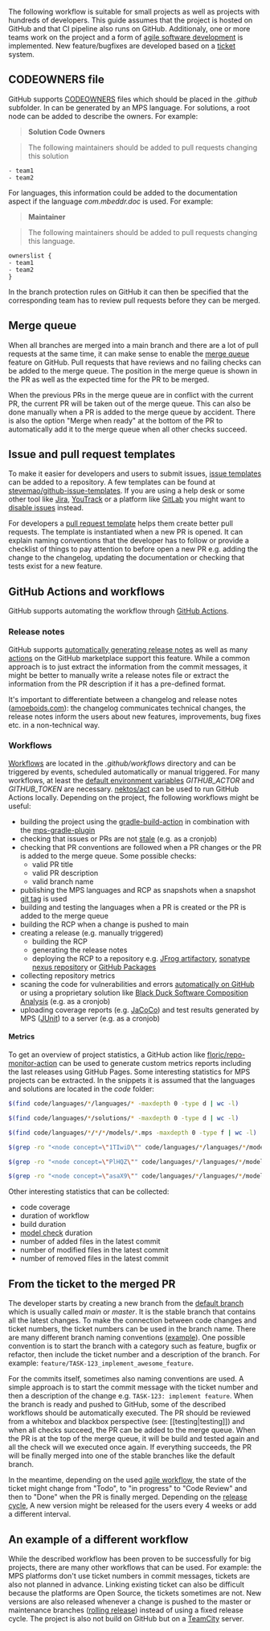 The following workflow is suitable for small projects as well as projects with hundreds of developers. This guide assumes that the project is hosted on GitHub and that CI pipeline also runs on GitHub. Additionaly, one or more teams work on the project and a form of [agile software development](https://www.wikiwand.com/en/Agile_software_development) is implemented.
New feature/bugfixes are developed based on a [ticket](https://www.vollcom-digital.com/blog/digital-transformation/how-to-write-an-agile-ticket/) system.

## CODEOWNERS file 

GitHub supports [CODEOWNERS](https://docs.github.com/en/repositories/managing-your-repositorys-settings-and-features/customizing-your-repository/about-code-owners) files which should be placed in the *.github* subfolder. In can be generated by an MPS language. For solutions, a root node
can be added to describe the owners. For example:

> **Solution Code Owners**

> The following maintainers should be added to pull requests changing this solution

```text linenums="0"
- team1
- team2
```

For languages, this information could be added to the documentation aspect if the language *com.mbeddr.doc* is used. For example:

> **Maintainer**                                                                                                                       
                                                                                  
> The following maintainers should be added to pull requests changing this language.

```text linenums="0"
ownerslist {
- team1
- team2
}
```                           

In the branch protection rules on GitHub it can then be specified that the corresponding team has to review pull requests
before they can be merged.

## Merge queue

When all branches are merged into a main branch and there are a lot of pull requests at the same time, it can make sense to
enable the [merge queue](https://docs.github.com/en/repositories/configuring-branches-and-merges-in-your-repository/configuring-pull-request-merges/managing-a-merge-queue) feature on GitHub. Pull requests that have reviews and no failing checks can be added to the merge queue. The position
in the merge queue is shown in the PR as well as the expected time for the PR to be merged.

When the previous PRs in the merge queue  are in conflict with the current PR, the current PR will be taken out of the merge queue. This can also be done manually when a PR is added to the merge queue by accident. There is also the option "Merge when ready" at the bottom of the PR to automatically add
it to the merge queue when all other checks succeed.

## Issue and pull request templates

To make it easier for developers and users to submit issues, [issue templates](https://docs.github.com/en/communities/using-templates-to-encourage-useful-issues-and-pull-requests/configuring-issue-templates-for-your-repository) can be added to a
repository. A few templates can be found at [stevemao/github-issue-templates](https://github.com/stevemao/github-issue-templates). If you are using a help desk
or some other tool like [Jira](https://www.atlassian.com/software/jira), [YouTrack](https://www.jetbrains.com/youtrack/) or a platform like [GitLab](https://about.gitlab.com/) you might want to [disable issues](https://docs.github.com/en/repositories/managing-your-repositorys-settings-and-features/enabling-features-for-your-repository/disabling-issues) instead.

For developers a [pull request template](https://docs.github.com/en/communities/using-templates-to-encourage-useful-issues-and-pull-requests/creating-a-pull-request-template-for-your-repository) helps them create better pull requests. The template is instantiated when a new PR is opened.
It can explain naming conventions that the developer has to follow or provide a checklist of things to pay attention to before
open a new PR e.g. adding the change to the changelog, updating the documentation or checking that tests exist for a new feature.

## GitHub Actions and workflows

GitHub supports automating the workflow through [GitHub Actions](https://github.com/features/actions).

### Release notes

GitHub supports [automatically generating release notes](https://docs.github.com/en/repositories/releasing-projects-on-github/automatically-generated-release-notes) as well as many [actions](https://github.com/marketplace?type=actions&query=Release+notes+) on the GitHub marketplace support this feature. While a common approach is to just extract the information from
the commit messages, it might be better to manually write a release notes file or extract the information from the PR description
if it has a pre-defined format.

It's important to differentiate between a changelog and release notes ([amoeboids.com](https://amoeboids.com/blog/changelog-vs-release-notes-the-key-differences/)): the changelog communicates technical changes, the release notes 
inform the users about new features, improvements, bug fixes etc. in a non-technical way.

### Workflows

[Workflows](https://docs.github.com/en/actions/using-workflows/about-workflows) are located in the *.github/workflows* directory and can be triggered by
events, scheduled automatically or manual triggered. For many workflows, at least the [default environment variables](https://docs.github.com/en/actions/learn-github-actions/variables#default-environment-variables) *GITHUB_ACTOR* and *GITHUB_TOKEN* are necessary. [nektos/act](https://github.com/nektos/act) can be used to run GitHub Actions locally. Depending on the project, fhe following workflows might be useful:

- building the project using the [gradle-build-action](https://github.com/gradle/gradle-build-action) in combination with the [mps-gradle-plugin](https://github.com/mbeddr/mps-gradle-plugin)
- checking that issues or PRs are not [stale](https://github.com/actions/stale) (e.g. as a cronjob)
- checking that PR conventions are followed when a PR changes or the PR is added to the merge queue. Some possible checks:
    - valid PR title
    - valid PR description
    - valid branch name
- publishing the MPS languages and RCP as snapshots when a snapshot [git tag](https://git-scm.com/book/en/v2/Git-Basics-Tagging) is used
- building and testing the languages when a PR is created or the PR is added to the merge queue
- building the RCP when a change is pushed to main
- creating a release (e.g. manually triggered)
    - building the RCP
    - generating the release notes
    - deploying the RCP to a repository e.g. [JFrog artifactory](https://jfrog.com/artifactory/), [sonatype nexus repository](https://www.sonatype.com/products/sonatype-nexus-repository) or [GitHub Packages](https://docs.github.com/en/packages/working-with-a-github-packages-registry/working-with-the-apache-maven-registry)
- collecting repository metrics
- scaning the code for vulnerabilities and errors [automatically on GitHub](https://docs.github.com/en/code-security/code-scanning/automatically-scanning-your-code-for-vulnerabilities-and-errors) or using a proprietary solution like [Black Duck Software Composition Analysis](https://www.synopsys.com/software-integrity/security-testing/software-composition-analysis.html) (e.g. as a cronjob)
- uploading coverage reports (e.g. [JaCoCo](https://www.jacoco.org/jacoco/trunk/index.html#:~:text=JaCoCo%20is%20a%20free%20Java,26%20based%20on%20commit%20e0d9d0442e9d6caa98362db034ad76db819a8cc9)) and test results generated by MPS ([JUnit](https://junit.org/junit5/)) to a server (e.g. as a cronjob)

#### Metrics

To get an overview of project statistics, a GitHub action like [floric/repo-monitor-action](https://github.com/floric/repo-monitor-action) can be used to
generate custom metrics reports including the last releases using GitHub Pages. Some interesting statistics for MPS projects can be extracted. In the snippets it is assumed that the languages and solutions are located in the *code* folder:

```bash title="number of languages"
$(find code/languages/*/languages/* -maxdepth 0 -type d | wc -l)
```

```bash title="number of solutions"
$(find code/languages/*/solutions/* -maxdepth 0 -type d | wc -l)
```

```bash title="number of models"
$(find code/languages/*/*/*/models/*.mps -maxdepth 0 -type f | wc -l)
```

```bash title="number of concepts"
$(grep -ro "<node concept=\"1TIwiD\"" code/languages/*/languages/*/models --include *structure.mps | wc -l)
```

```bash title="number of interfaces"
$(grep -ro "<node concept=\"PlHQZ\"" code/languages/*/languages/*/models --include *structure.mps | wc -l)
```

```bash title="number of deprecated nodes (DeprecatedNodeAnnotation)"
$(grep -ro "<node concept=\"asaX9\"" code/languages/*/languages/*/models --include *structure.mps | wc -l)
```

Other interesting statistics that can be collected:

- code coverage
- duration of workflow
- build duration
- [model check](https://github.com/mbeddr/mps-gradle-plugin#model-check) duration
- number of added files in the latest commit
- number of modified files in the latest commit
- number of removed files in the latest commit

## From the ticket to the merged PR

The developer starts by creating a new branch from the [default branch](https://docs.github.com/en/pull-requests/collaborating-with-pull-requests/proposing-changes-to-your-work-with-pull-requests/about-branches#about-the-default-branch) which is usually called *main* or *master*. It is the stable branch that contains all the latest changes.
To make the connection between code changes and ticket numbers, the ticket numbers can be used in the branch name. There are many different
branch naming conventions ([example](https://dev.to/varbsan/a-simplified-convention-for-naming-branches-and-commits-in-git-il4)). One possible convention is
to start the branch with a category such as feature, bugfix or refactor, then include the ticket number and a description of the branch.
For example: `feature/TASK-123_implement_awesome_feature`.

For the commits itself, sometimes also naming conventions are used. A simple approach is to start the commit message with the ticket number and then a description of the change e.g. `TASK-123: implement feature`. When the branch is ready and pushed to GitHub, some of the described workflows should be automatically executed. The PR should be reviewed from a whitebox and blackbox perspective (see: [[testing|testing]]) and when all checks succeed, the PR can be added to the merge queue. When the PR is at the top of the merge queue, it will be build and tested again and all the check will we executed once again. If everything succeeds, the PR will be finally merged into one of the stable branches like the default branch.

In the meantime, depending on the used [agile workflow](https://www.easyagile.com/blog/agile-workflow/), the state of the ticket might
change from "Todo", to "in progress" to "Code Review" and then to "Done" when the PR is finally merged. Depending on the [release cycle](https://digital.ai/glossary/agile-release-planning), A new version might be released for the users every 4 weeks or add a different interval.

## An example of a different workflow

While the described workflow has been proven to be successfully for big projects, there are many other workflows that can be used. For example: the MPS platforms don't use ticket numbers in commit messages, tickets are also not planned in advance. Linking existing ticket can also be difficult because the platforms are Open Source, the tickets sometimes are not. New versions are also released whenever a change is pushed to the master or maintenance branches ([rolling release](https://www.wikiwand.com/en/Rolling_release)) instead of using a fixed release cycle. The project is also not build on GitHub but on a [TeamCity](teamcity.md) server.
